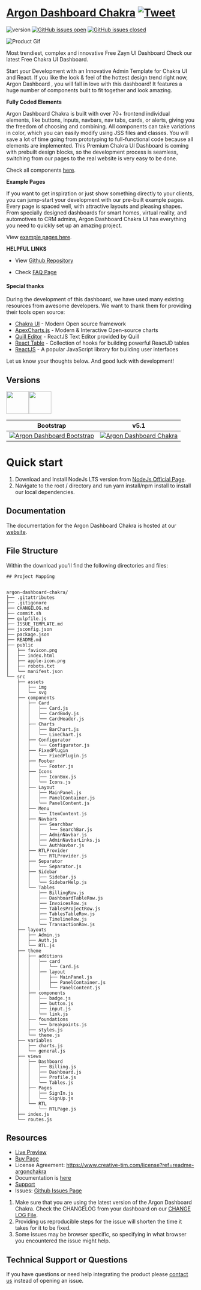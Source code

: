 # [Argon Dashboard Chakra](https://demos.creative-tim.com/argon-dashboard-chakra) [![Tweet](https://img.shields.io/twitter/url/http/shields.io.svg?style=social&logo=twitter)](10)

![version](https://img.shields.io/badge/version-1.0.0-blue.svg) [![GitHub issues open](https://img.shields.io/github/issues/creativetimofficial/argon-dashboard-chakra.svg?maxAge=2592000)](https://github.com/creativetimofficial/argon-dashboard-chakra/issues?q=is%3Aopen+is%3Aissue) [![GitHub issues closed](https://img.shields.io/github/issues-closed-raw/creativetimofficial/argon-dashboard-chakra.svg?maxAge=2592000)](https://github.com/creativetimofficial/argon-dashboard-chakra/issues?q=is%3Aissue+is%3Aclosed)

![Product Gif](https://i.ibb.co/WPpvjCn/argon-dashboard-chakra-free.png)

Most trendiest, complex and innovative Free Zayn UI Dashboard Check our latest Free Chakra UI Dashboard.

Start your Development with an Innovative Admin Template for Chakra UI and React. If you like the look & feel of the hottest design trend right now, Argon Dashboard , you will fall in love with this dashboard! It features a huge number of components built to fit together and look amazing.

**Fully Coded Elements**

Argon Dashboard Chakra is built with over 70+ frontend individual elements, like buttons, inputs, navbars, nav tabs, cards, or alerts, giving you the freedom of choosing and combining. All components can take variations in color, which you can easily modify using JSS files and classes. You will save a lot of time going from prototyping to full-functional code because all elements are implemented. This Premium Chakra UI Dashboard is coming with prebuilt design blocks, so the development process is seamless, switching from our pages to the real website is very easy to be done.

Check all components <a href="https://demos.creative-tim.com/docs-argon-dashboard-chakra?ref=readme-argonchakra" target="_blank">here</a>.

**Example Pages**

If you want to get inspiration or just show something directly to your clients, you can jump-start your development with our pre-built example pages. Every page is spaced well, with attractive layouts and pleasing shapes. From specially designed dashboards for smart homes, virtual reality, and automotives to CRM admins, Argon Dashboard Chakra UI has everything you need to quickly set up an amazing project.

View <a href="https://demos.creative-tim.com/argon-dashboard-chakra?ref=readme-argonchakra" target="_blank">example pages here</a>.

**HELPFUL LINKS**

- View <a href="https://github.com/creativetimofficial/argon-dashboard-chakra" target="_blank">Github Repository</a>

- Check <a href="https://www.creative-tim.com/knowledge-center?ref=readme-argonchakra" target="_blank">FAQ Page</a>

#### Special thanks

During the development of this dashboard, we have used many existing resources from awesome developers. We want to thank them for providing their tools open source:

- [Chakra UI](https://chakra-ui.com/?ref=creative-tim) - Modern Open source framework
- [ApexCharts.js](https://apexcharts.com?ref=creative-tim) - Modern & Interactive Open-source charts
- [Quill Editor](https://www.npmjs.com/package/react-quill?ref=creative-tim) - ReactJS Text Editor provided by Quill
- [React Table](https://react-table.tanstack.com/docs/overview?ref=creative-tim) - Collection of hooks for building powerful ReactJD tables
- [ReactJS](https://reactjs.org?ref=creative-tim) - A popular JavaScript library for building user interfaces

Let us know your thoughts below. And good luck with development!


## Versions

[<img src="https://github.com/creativetimofficial/public-assets/blob/master/logos/html-logo.jpg?raw=true" width="60" height="60" />](https://www.creative-tim.com/product/argon-dashboard-chakra-react?ref=readme-argonchakra)[<img src="https://github.com/creativetimofficial/public-assets/blob/master/logos/react-logo.jpg?raw=true" width="60" height="60" />](https://www.creative-tim.com/product/argon-dashboard-chakra?ref=readme-argonchakra)

| Bootstrap | v5.1 |
| --- | --- |
| [![Argon Dashboard Bootstrap](https://s3.amazonaws.com/creativetim_bucket/products/96/original/argon-dashboard-2.jpg?1643114907)](https://www.creative-tim.com/product/argon-dashboard?ref=readme-argonchakra) | [![Argon Dashboard Chakra](https://i.ibb.co/WPpvjCn/argon-dashboard-chakra-free.png)](https://www.creative-tim.com/product/argon-dashboard-chakra?ref=readme-argonchakra) 


# Quick start


1. Download and Install NodeJs LTS version from [NodeJs Official Page](https://nodejs.org/en/download/).
2. Navigate to the root / directory and run yarn install/npm install to install our local dependencies.

## Documentation

The documentation for the Argon Dashboard Chakra is hosted at our [website](https://demos.creative-tim.com/docs-argon-dashboard-chakra?ref=readme-argonchakra).

## File Structure

Within the download you'll find the following directories and files:

```
## Project Mapping 


argon-dashboard-chakra/
├── .gitattributes
├── .gitigonore
├── CHANGELOG.md
├── commit.sh
├── gulpfile.js
├── ISSUE_TEMPLATE.md
├── jsconfig.json
├── package.json
├── README.md
├── public
│   ├── favicon.png
│   ├── index.html
│   ├── apple-icon.png
│   ├── robots.txt
│   └── manifest.json
└── src
    ├── assets
    │   ├── img
    │   └── svg
    ├── components
    │   ├── Card
    │   │   ├── Card.js
    │   │   ├── CardBody.js
    │   │   └── CardHeader.js
    │   ├── Charts
    │   │   ├── BarChart.js
    │   │   └── LineChart.js
    │   ├── Configurator
    │   │   └── Configurator.js
    │   ├── FixedPlugin
    │   │   └── FixedPlugin.js
    │   ├── Footer
    │   │   └── Footer.js
    │   ├── Icons
    │   │   ├── IconBox.js
    │   │   └── Icons.js
    │   ├── Layout
    │   │   ├── MainPanel.js
    │   │   ├── PanelContainer.js
    │   │   └── PanelContent.js
    │   ├── Menu
    │   │   └── ItemContent.js
    │   ├── Navbars
    │   │   ├── Searchbar
    │   │   │   └── SearchBar.js
    │   │   ├── AdminNavbar.js
    │   │   ├── AdminNavbarLinks.js
    │   │   └── AuthNavbar.js
    │   ├── RTLProvider
    │   │   └── RTLProvider.js
    │   ├── Separator
    │   │   └── Separator.js
    │   ├── Sidebar
    │   │   ├── Sidebar.js
    │   │   └── SidebarHelp.js
    │   └── Tables
    │       ├── BillingRow.js
    │       ├── DashboardTableRow.js
    │       ├── InvoicesRow.js
    │       ├── TablesProjectRow.js
    │       ├── TablesTableRow.js
    │       ├── TimelineRow.js
    │       └── TransactionRow.js
    ├── layouts
    │   ├── Admin.js
    │   ├── Auth.js
    │   └── RTL.js
    ├── theme
    │   ├── additions
    │   │   ├── card
    │   │   │   └── Card.js
    │   │   ├── layout
    │   │   │   ├── MainPanel.js
    │   │   │   ├── PanelContainer.js
    │   │   │   └── PanelContent.js
    │   ├── components
    │   │   ├── badge.js
    │   │   ├── button.js
    │   │   ├── input.js
    │   │   └── link.js
    │   ├── foundations
    │   │   └── breakpoints.js
    │   ├── styles.js
    │   └── theme.js
    ├── variables
    │   ├── charts.js
    │   └── general.js
    ├── views
    │   ├── Dashboard
    │   │   ├── Billing.js
    │   │   ├── Dashboard.js
    │   │   ├── Profile.js
    │   │   └── Tables.js
    │   ├── Pages
    │   │   ├── SignIn.js
    │   │   └── SignUp.js
    │   └── RTL
    │       └── RTLPage.js
    ├── index.js
    └── routes.js
```




## Resources

- [Live Preview](https://demos.creative-tim.com/argon-dashboard-chakra?ref=readme-argonchakra)
- [Buy Page](https://www.creative-tim.com/product/argon-dashboard-chakra-pro?ref=readme-argonchakra)
- License Agreement: <https://www.creative-tim.com/license?ref=readme-argonchakra>
- Documentation is [here](https://demos.creative-tim.com/docs-argon-dashboard-chakra?ref=readme-argonchakra)
- [Support](https://www.creative-tim.com/contact-us?ref=readme-argonchakra)
- Issues: [Github Issues Page](https://github.com/creativetimofficial/argon-dashboard-chakra/issues)


1. Make sure that you are using the latest version of the Argon Dashboard Chakra. Check the CHANGELOG from your dashboard on our [CHANGE LOG File](https://github.com/creativetimofficial/argon-dashboard-chakra/blob/main/CHANGELOG.md?ref=readme-argonchakra).
2. Providing us reproducible steps for the issue will shorten the time it takes for it to be fixed.
3. Some issues may be browser specific, so specifying in what browser you encountered the issue might help.

## Technical Support or Questions

If you have questions or need help integrating the product please [contact us](https://www.creative-tim.com/contact-us?ref=readme-argonchakra) instead of opening an issue.




